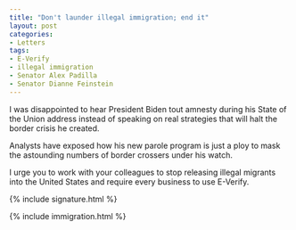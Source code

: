 ```yaml
---
title: "Don't launder illegal immigration; end it"
layout: post
categories:
- Letters
tags:
- E-Verify
- illegal immigration
- Senator Alex Padilla
- Senator Dianne Feinstein
---
```


I was disappointed to hear President Biden tout amnesty during his State of the Union address instead of speaking on real strategies that will halt the border crisis he created.

Analysts have exposed how his new parole program is just a ploy to mask the astounding numbers of border crossers under his watch.

I urge you to work with your colleagues to stop releasing illegal migrants into the United States and require every business to use E-Verify.

{% include signature.html %}

{% include immigration.html %}
